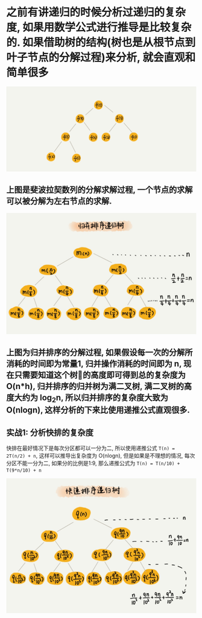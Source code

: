 # 之前有讲递归的时候分析过递归的复杂度, 如果用数学公式进行推导是比较复杂的. 如果借助树的结构(树也是从根节点到叶子节点的分解过程)来分析, 就会直观和简单很多

![](/img/recursive_tree.jpg)

## 上图是斐波拉契数列的分解求解过程, 一个节点的求解可以被分解为左右节点的求解.

![](img/merge_sort_tree.jpg)

## 上图为归并排序的分解过程, 如果假设每一次的分解所消耗的时间即为常量1, 归并操作消耗的时间即为 n, 现在只需要知道这个树的高度即可得到总的复杂度为 O(n*h), 归并排序的归并树为满二叉树, 满二叉树的高度大约为 log<sub>2</sub>n, 所以归并排序的复杂度大致为 O(nlogn), 这样分析的下来比使用递推公式直观很多.

## 实战1: 分析快排的复杂度

快排在最好情况下是每次分区都可以一分为二, 所以使用递推公式 `T(n) = 2T(n/2) + n`, 这样可以推导出复杂度为 O(nlogn), 但是如果是不理想的情况, 每次分区不能一分为二, 如果分的比例是1:9, 那么递推公式为 `T(n) = T(n/10) + T(9*n/10) + n`

![](/img/quick_sort_tree.jpg)

